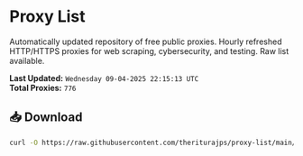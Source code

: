 # Proxy List

Automatically updated repository of free public proxies. Hourly refreshed HTTP/HTTPS proxies for web scraping, cybersecurity, and testing. Raw list available.

**Last Updated:** `Wednesday 09-04-2025 22:15:13 UTC`  
**Total Proxies:** `776`

## 📥 Download
```bash
curl -O https://raw.githubusercontent.com/theriturajps/proxy-list/main/proxies.txt
